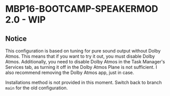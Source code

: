 # MBP16-BOOTCAMP-SPEAKERMOD 2.0 - WIP
  
## Notice  
This configuration is based on tuning for pure sound output without Dolby Atmos. This means that if you want to try it out, you must disable Dolby Atmos. Additionally, you need to disable Dolby Atmos in the Task Manager's Services tab, as turning it off in the Dolby Atmos Plane is not sufficient. I also recommend removing the Dolby Atmos app, just in case.  

Installations method is not provided in this moment. Switch back to branch `main` for the old configuration.
